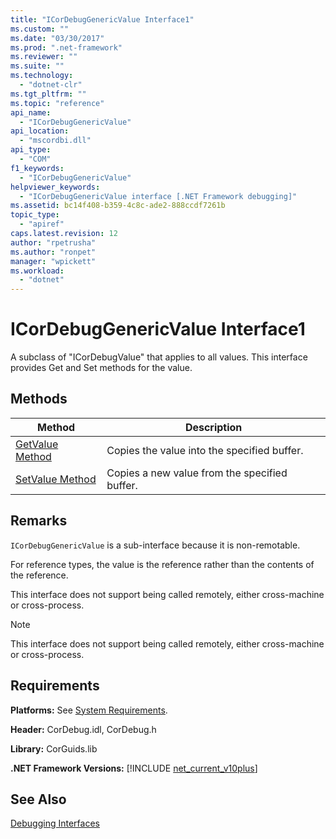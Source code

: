 ```yaml
---
title: "ICorDebugGenericValue Interface1"
ms.custom: ""
ms.date: "03/30/2017"
ms.prod: ".net-framework"
ms.reviewer: ""
ms.suite: ""
ms.technology: 
  - "dotnet-clr"
ms.tgt_pltfrm: ""
ms.topic: "reference"
api_name: 
  - "ICorDebugGenericValue"
api_location: 
  - "mscordbi.dll"
api_type: 
  - "COM"
f1_keywords: 
  - "ICorDebugGenericValue"
helpviewer_keywords: 
  - "ICorDebugGenericValue interface [.NET Framework debugging]"
ms.assetid: bc14f408-b359-4c8c-ade2-888ccdf7261b
topic_type: 
  - "apiref"
caps.latest.revision: 12
author: "rpetrusha"
ms.author: "ronpet"
manager: "wpickett"
ms.workload: 
  - "dotnet"
---
```

# ICorDebugGenericValue Interface1
A subclass of "ICorDebugValue" that applies to all values. This interface provides Get and Set methods for the value.  
  
## Methods  
  
|Method|Description|  
|------------|-----------------|  
|[GetValue Method](../../../../docs/framework/unmanaged-api/debugging/icordebuggenericvalue-getvalue-method.md)|Copies the value into the specified buffer.|  
|[SetValue Method](../../../../docs/framework/unmanaged-api/debugging/icordebuggenericvalue-setvalue-method.md)|Copies a new value from the specified buffer.|  
  
## Remarks  
 `ICorDebugGenericValue` is a sub-interface because it is non-remotable.  
  
 For reference types, the value is the reference rather than the contents of the reference.  
  
 This interface does not support being called remotely, either cross-machine or cross-process.  
  
> [!NOTE]
>  This interface does not support being called remotely, either cross-machine or cross-process.  
  
## Requirements  
 **Platforms:** See [System Requirements](../../../../docs/framework/get-started/system-requirements.md).  
  
 **Header:** CorDebug.idl, CorDebug.h  
  
 **Library:** CorGuids.lib  
  
 **.NET Framework Versions:** [!INCLUDE [net_current_v10plus](../../../../includes/net-current-v10plus-md.md)]  
  
## See Also  
    
 [Debugging Interfaces](../../../../docs/framework/unmanaged-api/debugging/debugging-interfaces.md)
